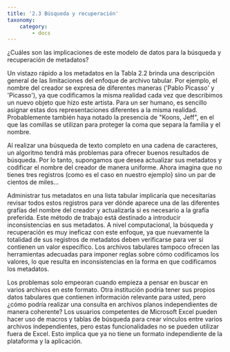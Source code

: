 ```yaml
---
title: '2.3 Búsqueda y recuperación'
taxonomy:
    category:
        - docs
---
```


¿Cuáles son las implicaciones de este modelo de datos para la búsqueda y recuperación de metadatos?

Un vistazo rápido a los metadatos en la Tabla 2.2 brinda una descripción general de las limitaciones del enfoque de archivo tabular. Por ejemplo, el nombre del creador se expresa de diferentes maneras ('Pablo Picasso' y 'Picasso'), ya que codificamos la misma realidad cada vez que describimos un nuevo objeto que hizo este artista. Para un ser humano, es sencillo asignar estas dos representaciones diferentes a la misma realidad. Probablemente también haya notado la presencia de "Koons, Jeff", en el que las comillas se utilizan para proteger la coma que separa la familia y el nombre.

Al realizar una búsqueda de texto completo en una cadena de caracteres, un algoritmo tendrá más problemas para ofrecer buenos resultados de búsqueda. Por lo tanto, supongamos que desea actualizar sus metadatos y codificar el nombre del creador de manera uniforme. Ahora imagina que no tienes tres registros (como es el caso en nuestro ejemplo} sino un par de cientos de miles... 

Administrar tus metadatos en una lista tabular implicaría que necesitarías revisar todos estos registros para ver dónde aparece una de las diferentes grafías del nombre del creador y actualizarla si es necesario a la grafía preferida. Este método de trabajo está destinado a introducir inconsistencias en sus metadatos. A nivel computacional, la búsqueda y recuperación es muy ineficaz con este enfoque, ya que nuevamente la totalidad de sus registros de metadatos deben verificarse para ver si contienen un valor específico. Los archivos tabulares tampoco ofrecen las herramientas adecuadas para imponer reglas sobre cómo codificamos los valores, lo que resulta en inconsistencias en la forma en que codificamos los metadatos.

Los problemas solo empeoran cuando empieza a pensar en buscar en varios archivos en este formato. Otra institución podría tener sus propios datos tabulares que contienen información relevante para usted, pero ¿cómo podría realizar una consulta en archivos planos independientes de manera coherente? Los usuarios competentes de Microsoft Excel pueden hacer uso de macros y tablas de búsqueda para crear vínculos entre varios archivos independientes, pero estas funcionalidades no se pueden utilizar fuera de Excel. Esto implica que ya no tiene un formato independiente de la plataforma y la aplicación.
